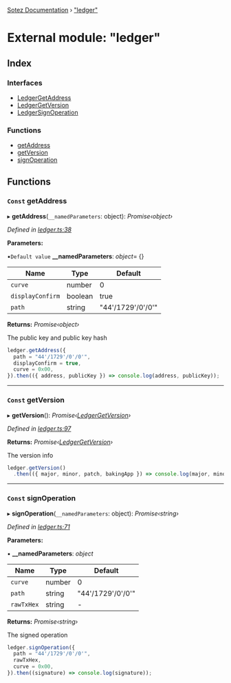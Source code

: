 [Sotez Documentation](../README.md) › ["ledger"](_ledger_.md)

# External module: "ledger"


## Index

### Interfaces

* [LedgerGetAddress](../interfaces/_ledger_.ledgergetaddress.md)
* [LedgerGetVersion](../interfaces/_ledger_.ledgergetversion.md)
* [LedgerSignOperation](../interfaces/_ledger_.ledgersignoperation.md)

### Functions

* [getAddress](_ledger_.md#const-getaddress)
* [getVersion](_ledger_.md#const-getversion)
* [signOperation](_ledger_.md#const-signoperation)

## Functions

### `Const` getAddress

▸ **getAddress**(`__namedParameters`: object): *Promise‹object›*

*Defined in [ledger.ts:38](https://github.com/KZen-networks/sotez/blob/80ad203/src/ledger.ts#L38)*

**Parameters:**

▪`Default value`  **__namedParameters**: *object*=  {}

Name | Type | Default |
------ | ------ | ------ |
`curve` | number | 0 |
`displayConfirm` | boolean | true |
`path` | string | "44'/1729'/0'/0'" |

**Returns:** *Promise‹object›*

The public key and public key hash
```javascript
ledger.getAddress({
  path = "44'/1729'/0'/0'",
  displayConfirm = true,
  curve = 0x00,
}).then(({ address, publicKey }) => console.log(address, publicKey));
```

___

### `Const` getVersion

▸ **getVersion**(): *Promise‹[LedgerGetVersion](../interfaces/_ledger_.ledgergetversion.md)›*

*Defined in [ledger.ts:97](https://github.com/KZen-networks/sotez/blob/80ad203/src/ledger.ts#L97)*

**Returns:** *Promise‹[LedgerGetVersion](../interfaces/_ledger_.ledgergetversion.md)›*

The version info
```javascript
ledger.getVersion()
  .then(({ major, minor, patch, bakingApp }) => console.log(major, minor, patch, bakingApp));
```

___

### `Const` signOperation

▸ **signOperation**(`__namedParameters`: object): *Promise‹string›*

*Defined in [ledger.ts:71](https://github.com/KZen-networks/sotez/blob/80ad203/src/ledger.ts#L71)*

**Parameters:**

▪ **__namedParameters**: *object*

Name | Type | Default |
------ | ------ | ------ |
`curve` | number | 0 |
`path` | string | "44'/1729'/0'/0'" |
`rawTxHex` | string | - |

**Returns:** *Promise‹string›*

The signed operation
```javascript
ledger.signOperation({
  path = "44'/1729'/0'/0'",
  rawTxHex,
  curve = 0x00,
}).then((signature) => console.log(signature));
```